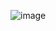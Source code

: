 ![image](https://github.com/Kweefiz/Nutrition-Label/assets/105275749/7b2f5261-4a1d-492b-81bf-1d982fbc5b9b)
